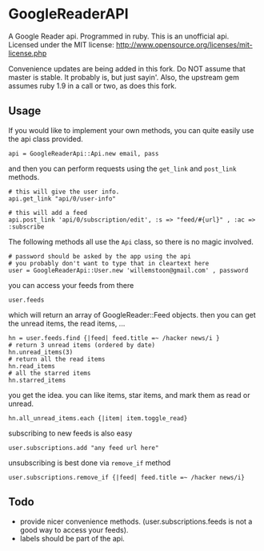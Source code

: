 GoogleReaderAPI
===============

A Google Reader api. Programmed in ruby. This is an unofficial api.
Licensed under the MIT license: http://www.opensource.org/licenses/mit-license.php

Convenience updates are being added in this fork.
Do NOT assume that master is stable. It probably is, but just sayin'.
Also, the upstream gem assumes ruby 1.9 in a call or two, as does this fork.

Usage
-----

If you would like to implement your own methods, you can quite easily use
the api class provided.

    api = GoogleReaderApi::Api.new email, pass

and then you can perform requests using the `get_link` and `post_link` methods.

    # this will give the user info.
    api.get_link "api/0/user-info"

    # this will add a feed
    api.post_link 'api/0/subscription/edit', :s => "feed/#{url}" , :ac => :subscribe

The following methods all use the `Api` class, so there is no magic
involved.

    # password should be asked by the app using the api
    # you probably don't want to type that in cleartext here
    user = GoogleReaderApi::User.new 'willemstoon@gmail.com' , password

you can access your feeds from there

    user.feeds

which will return an array of GoogleReader::Feed objects.
then you can get the unread items, the read items, ...

    hn = user.feeds.find {|feed| feed.title =~ /hacker news/i }
    # return 3 unread items (ordered by date)
    hn.unread_items(3)
    # return all the read items
    hn.read_items
    # all the starred items
    hn.starred_items

you get the idea.
you can like items, star items, and mark them as read or unread.

    hn.all_unread_items.each {|item| item.toggle_read}

subscribing to new feeds is also easy

    user.subscriptions.add "any feed url here"

unsubscribing is best done via `remove_if` method

    user.subscriptions.remove_if {|feed| feed.title =~ /hacker news/i}

Todo
----

 * provide nicer convenience methods. (user.subscriptions.feeds is not a good way to access your feeds).
 * labels should be part of the api.